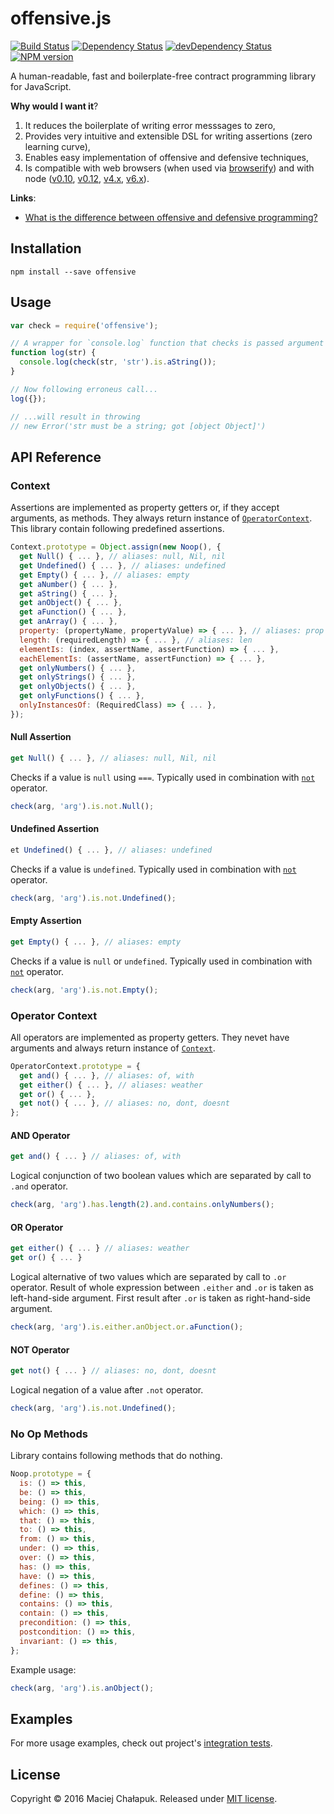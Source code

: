 [travis-url]: http://travis-ci.org/webfront-toolkit/offensive.js
[travis-image]: https://travis-ci.org/webfront-toolkit/offensive.js.svg?branch=master

[david-url]: https://david-dm.org/webfront-toolkit/offensive.js
[david-image]: https://david-dm.org/webfront-toolkit/offensive.js.svg

[david-url-dev]: https://david-dm.org/webfront-toolkit/offensive.js#info=devDependencies
[david-image-dev]: https://david-dm.org/webfront-toolkit/offensive.js/dev-status.svg

[npm-url]: https://npmjs.org/package/offensive
[npm-image]: https://badge.fury.io/js/offensive.svg

# offensive.js
[![Build Status][travis-image]][travis-url]
[![Dependency Status][david-image]][david-url]
[![devDependency Status][david-image-dev]][david-url-dev]
[![NPM version][npm-image]][npm-url]

A human-readable, fast and boilerplate-free contract programming library
for JavaScript.

**Why would I want it**?

 1. It reduces the boilerplate of writing error messsages to zero,
 2. Provides very intuitive and extensible DSL for writing assertions (zero learning curve),
 3. Enables easy implementation of offensive and defensive techniques,
 4. Is compatible with web browsers (when used via [browserify][browserify])
  and with node ([v0.10][node-v0.10], [v0.12][node-v0.12], [v4.x][node-v4], [v6.x][node-v6]).

[browserify]: https://github.com/substack/node-browserify

[node]: https://github.com/nodejs/node
[node-v0.10]: https://github.com/nodejs/node/blob/master/doc/changelogs/CHANGELOG_V010.md
[node-v0.12]: https://github.com/nodejs/node/blob/master/doc/changelogs/CHANGELOG_V012.md
[node-v4]: https://github.com/nodejs/node/blob/master/doc/changelogs/CHANGELOG_V4.md
[node-v6]: https://github.com/nodejs/node/blob/master/doc/changelogs/CHANGELOG_V6.md

**Links**:

 * [What is the difference between offensive and defensive
   programming?][defensive-design]

[defensive-design]: http://softwarephilosophy.ninja/defensive-design

## Installation

```shell
npm install --save offensive
```

## Usage

```js
var check = require('offensive');

// A wrapper for `console.log` function that checks is passed argument is a string.
function log(str) {
  console.log(check(str, 'str').is.aString());
}

// Now following erroneus call...
log({});

// ...will result in throwing
// new Error('str must be a string; got [object Object]')
```

## API Reference

### Context

Assertions are implemented as property getters or, if they accept arguments,
as methods. They always return instance of&nbsp;[`OperatorContext`](#operator-context).
This library contain following predefined assertions.

```js
Context.prototype = Object.assign(new Noop(), {
  get Null() { ... }, // aliases: null, Nil, nil
  get Undefined() { ... }, // aliases: undefined
  get Empty() { ... }, // aliases: empty
  get aNumber() { ... },
  get aString() { ... },
  get anObject() { ... },
  get aFunction() { ... },
  get anArray() { ... },
  property: (propertyName, propertyValue) => { ... }, // aliases: prop
  length: (requiredLength) => { ... }, // aliases: len
  elementIs: (index, assertName, assertFunction) => { ... },
  eachElementIs: (assertName, assertFunction) => { ... },
  get onlyNumbers() { ... },
  get onlyStrings() { ... },
  get onlyObjects() { ... },
  get onlyFunctions() { ... },
  onlyInstancesOf: (RequiredClass) => { ... },
});
```

#### Null Assertion
```js
get Null() { ... }, // aliases: null, Nil, nil
```
Checks if a value is `null` using `===`.
Typically used in combination with [`not`][not] operator.

```js
check(arg, 'arg').is.not.Null();
```

#### Undefined Assertion
```js
et Undefined() { ... }, // aliases: undefined
```
Checks if a value is `undefined`.
Typically used in combination with [`not`][not] operator.

```js
check(arg, 'arg').is.not.Undefined();
```

#### Empty Assertion
```js
get Empty() { ... }, // aliases: empty
```
Checks if a value is `null` or `undefined`.
Typically used in combination with [`not`][not] operator.

```js
check(arg, 'arg').is.not.Empty();
```

### Operator Context

All operators are implemented as property getters. They nevet have arguments
and always return instance of [`Context`](#context).

```js
OperatorContext.prototype = {
  get and() { ... }, // aliases: of, with
  get either() { ... }, // aliases: weather
  get or() { ... },
  get not() { ... }, // aliases: no, dont, doesnt
};
```

#### AND Operator

```js
get and() { ... } // aliases: of, with
```
Logical conjunction of two boolean values which are separated by call to `.and` operator.

```js
check(arg, 'arg').has.length(2).and.contains.onlyNumbers();
```

#### OR Operator
  
```js
get either() { ... } // aliases: weather
get or() { ... }
```
Logical alternative of two values which are separated by call to `.or` operator.
Result of whole expression between `.either` and `.or` is taken as left-hand-side
argument. First result after `.or` is taken as right-hand-side argument.
```js
check(arg, 'arg').is.either.anObject.or.aFunction();
```

[not]: #not-operator
#### NOT Operator

```js
get not() { ... } // aliases: no, dont, doesnt
```

Logical negation of a value after `.not` operator.

```js
check(arg, 'arg').is.not.Undefined();
```

### No Op Methods

Library contains following methods that do nothing.

```js
Noop.prototype = {
  is: () => this,
  be: () => this,
  being: () => this,
  which: () => this,
  that: () => this,
  to: () => this,
  from: () => this,
  under: () => this,
  over: () => this,
  has: () => this,
  have: () => this,
  defines: () => this,
  define: () => this,
  contains: () => this,
  contain: () => this,
  precondition: () => this,
  postcondition: () => this,
  invariant: () => this,
};
```

Example usage:
```js
check(arg, 'arg').is.anObject();
```

## Examples

For more usage examples, check out project's [integration tests][integration-tests].

[integration-tests]: test/integration.coffee

## License

Copyright &copy; 2016 Maciej Chałapuk.
Released under [MIT license](LICENSE).

